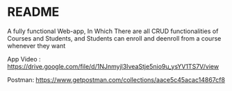 # README
A fully functional Web-app, In Which There are all CRUD functionalities of Courses and Students, and Students can enroll and deenroll from a course whenever they want



App Video : https://drive.google.com/file/d/1NJnmyjl3IveaStje5nio9u_ysYV1TS7V/view

Postman: https://www.getpostman.com/collections/aace5c45acac14867cf8
